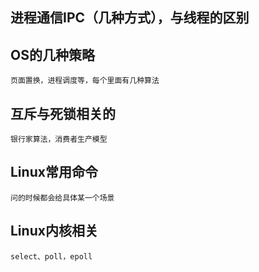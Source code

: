## 进程通信IPC（几种方式），与线程的区别

## OS的几种策略
	页面置换，进程调度等，每个里面有几种算法

## 互斥与死锁相关的
	银行家算法，消费者生产模型

## Linux常用命令
	问的时候都会给具体某一个场景
	
## Linux内核相关
	select、poll，epoll
	
